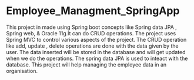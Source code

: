 # Employee_Managment_SpringApp
This project in made using Spring boot concepts like Spring data JPA , Spring web, & Oracle 11g.It can do CRUD operations. The project uses Spring MVC to control various aspects of the project.
The CRUD operation like add, update , delete operations are done with the data given by the user.
The data inserted will be stored in the database and will get updated when we do the operations. The spring data JPA is used to inteact with the database. This project will help managing the employee data in an organisation.
